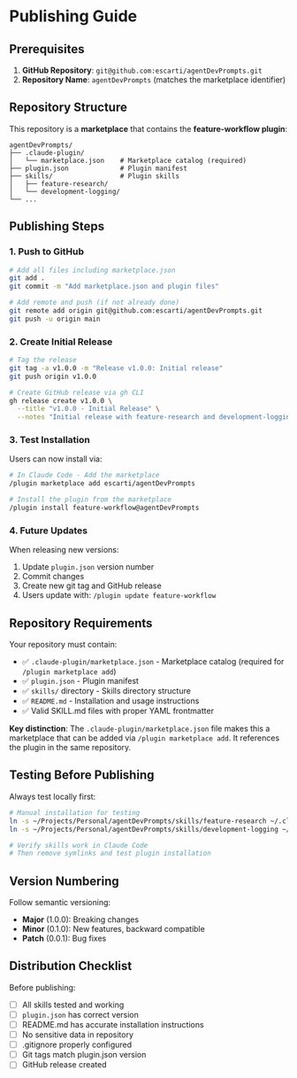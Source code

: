 # Publishing Guide

## Prerequisites

1. **GitHub Repository**: `git@github.com:escarti/agentDevPrompts.git`
2. **Repository Name**: `agentDevPrompts` (matches the marketplace identifier)

## Repository Structure

This repository is a **marketplace** that contains the **feature-workflow plugin**:

```
agentDevPrompts/
├── .claude-plugin/
│   └── marketplace.json    # Marketplace catalog (required)
├── plugin.json             # Plugin manifest
├── skills/                 # Plugin skills
│   ├── feature-research/
│   └── development-logging/
└── ...
```

## Publishing Steps

### 1. Push to GitHub

```bash
# Add all files including marketplace.json
git add .
git commit -m "Add marketplace.json and plugin files"

# Add remote and push (if not already done)
git remote add origin git@github.com:escarti/agentDevPrompts.git
git push -u origin main
```

### 2. Create Initial Release

```bash
# Tag the release
git tag -a v1.0.0 -m "Release v1.0.0: Initial release"
git push origin v1.0.0

# Create GitHub release via gh CLI
gh release create v1.0.0 \
  --title "v1.0.0 - Initial Release" \
  --notes "Initial release with feature-research and development-logging skills"
```

### 3. Test Installation

Users can now install via:

```bash
# In Claude Code - Add the marketplace
/plugin marketplace add escarti/agentDevPrompts

# Install the plugin from the marketplace
/plugin install feature-workflow@agentDevPrompts
```

### 4. Future Updates

When releasing new versions:

1. Update `plugin.json` version number
2. Commit changes
3. Create new git tag and GitHub release
4. Users update with: `/plugin update feature-workflow`

## Repository Requirements

Your repository must contain:
- ✅ `.claude-plugin/marketplace.json` - Marketplace catalog (required for `/plugin marketplace add`)
- ✅ `plugin.json` - Plugin manifest
- ✅ `skills/` directory - Skills directory structure
- ✅ `README.md` - Installation and usage instructions
- ✅ Valid SKILL.md files with proper YAML frontmatter

**Key distinction**: The `.claude-plugin/marketplace.json` file makes this a marketplace that can be added via `/plugin marketplace add`. It references the plugin in the same repository.

## Testing Before Publishing

Always test locally first:

```bash
# Manual installation for testing
ln -s ~/Projects/Personal/agentDevPrompts/skills/feature-research ~/.claude/skills/feature-research
ln -s ~/Projects/Personal/agentDevPrompts/skills/development-logging ~/.claude/skills/development-logging

# Verify skills work in Claude Code
# Then remove symlinks and test plugin installation
```

## Version Numbering

Follow semantic versioning:
- **Major** (1.0.0): Breaking changes
- **Minor** (0.1.0): New features, backward compatible
- **Patch** (0.0.1): Bug fixes

## Distribution Checklist

Before publishing:
- [ ] All skills tested and working
- [ ] `plugin.json` has correct version
- [ ] README.md has accurate installation instructions
- [ ] No sensitive data in repository
- [ ] .gitignore properly configured
- [ ] Git tags match plugin.json version
- [ ] GitHub release created
